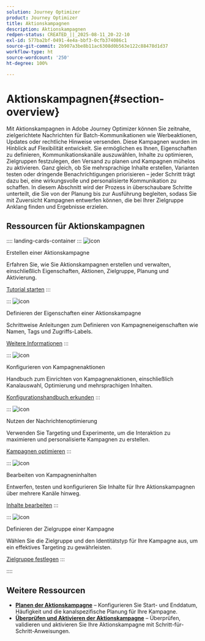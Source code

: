 ```yaml
---
solution: Journey Optimizer
product: Journey Optimizer
title: Aktionskampagnen
description: Aktionskampagnen
redpen-status: CREATED_||_2025-08-11_20-22-10
exl-id: 577ba2bf-0491-4e4a-bbf3-0cfb374086c1
source-git-commit: 2b907a3be8b11ac6308d0b563e122c88478d1d37
workflow-type: ht
source-wordcount: '250'
ht-degree: 100%

---
```


# Aktionskampagnen{#section-overview}

Mit Aktionskampagnen in Adobe Journey Optimizer können Sie zeitnahe, zielgerichtete Nachrichten für Batch-Kommunikationen wie Werbeaktionen, Updates oder rechtliche Hinweise versenden. Diese Kampagnen wurden im Hinblick auf Flexibilität entwickelt. Sie ermöglichen es Ihnen, Eigenschaften zu definieren, Kommunikationskanäle auszuwählen, Inhalte zu optimieren, Zielgruppen festzulegen, den Versand zu planen und Kampagnen mühelos zu aktivieren. Ganz gleich, ob Sie mehrsprachige Inhalte erstellen, Varianten testen oder dringende Benachrichtigungen priorisieren – jeder Schritt trägt dazu bei, eine wirkungsvolle und personalisierte Kommunikation zu schaffen. In diesem Abschnitt wird der Prozess in überschaubare Schritte unterteilt, die Sie von der Planung bis zur Ausführung begleiten, sodass Sie mit Zuversicht Kampagnen entwerfen können, die bei Ihrer Zielgruppe Anklang finden und Ergebnisse erzielen.

## Ressourcen für Aktionskampagnen

:::: landing-cards-container
:::
![icon](https://cdn.experienceleague.adobe.com/icons/circle-play.svg?lang=de)

Erstellen einer Aktionskampagne

Erfahren Sie, wie Sie Aktionskampagnen erstellen und verwalten, einschließlich Eigenschaften, Aktionen, Zielgruppe, Planung und Aktivierung.

[Tutorial starten](../using/campaigns/create-campaign.md)
:::

:::
![icon](https://cdn.experienceleague.adobe.com/icons/gear.svg)

Definieren der Eigenschaften einer Aktionskampagne

Schrittweise Anleitungen zum Definieren von Kampagneneigenschaften wie Namen, Tags und Zugriffs-Labels.

[Weitere Informationen](../using/campaigns/campaign-properties.md)
:::

:::
![icon](https://cdn.experienceleague.adobe.com/icons/list-check.svg)

Konfigurieren von Kampagnenaktionen

Handbuch zum Einrichten von Kampagnenaktionen, einschließlich Kanalauswahl, Optimierung und mehrsprachigen Inhalten.

[Konfigurationshandbuch erkunden](../using/campaigns/campaign-action.md)
:::

:::
![icon](https://cdn.experienceleague.adobe.com/icons/bullseye.svg)

Nutzen der Nachrichtenoptimierung

Verwenden Sie Targeting und Experimente, um die Interaktion zu maximieren und personalisierte Kampagnen zu erstellen.

[Kampagnen optimieren](../using/campaigns/campaigns-message-optimization.md)
:::

:::
![icon](https://cdn.experienceleague.adobe.com/icons/pencil-alt.svg)

Bearbeiten von Kampagneninhalten

Entwerfen, testen und konfigurieren Sie Inhalte für Ihre Aktionskampagnen über mehrere Kanäle hinweg.

[Inhalte bearbeiten](../using/campaigns/campaign-content.md)
:::

:::
![icon](https://cdn.experienceleague.adobe.com/icons/users.svg?lang=de)

Definieren der Zielgruppe einer Kampagne

Wählen Sie die Zielgruppe und den Identitätstyp für Ihre Kampagne aus, um ein effektives Targeting zu gewährleisten.

[Zielgruppe festlegen](../using/campaigns/campaign-audience.md)
:::

::::


## Weitere Ressourcen

- **[Planen der Aktionskampagne](../using/campaigns/campaign-schedule.md)** – Konfigurieren Sie Start- und Enddatum, Häufigkeit und die kanalspezifische Planung für Ihre Kampagne.
- **[Überprüfen und Aktivieren der Aktionskampagne](../using/campaigns/review-activate-campaign.md)** – Überprüfen, validieren und aktivieren Sie Ihre Aktionskampagne mit Schritt-für-Schritt-Anweisungen.
